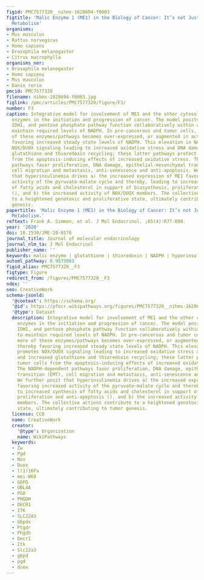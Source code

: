 ```yaml
---
figid: PMC7577320__nihms-1628694-f0003
figtitle: 'Malic Enzyme 1 (ME1) in the Biology of Cancer: It’s not Just Intermediary
  Metabolism'
organisms:
- Mus musculus
- Rattus norvegicus
- Homo sapiens
- Drosophila melanogaster
- Citrus macrophylla
organisms_ner:
- Drosophila melanogaster
- Homo sapiens
- Mus musculus
- Danio rerio
pmcid: PMC7577320
filename: nihms-1628694-f0003.jpg
figlink: /pmc/articles/PMC7577320/figure/F3/
number: F3
caption: Integrative model for involvement of ME1 and the other cytosolic NADP-reducing
  enzymes in the initiation and progression of cancer. The model posits that ME1,
  IDH1, and pentose phosphate pathway function collaboratively within a network to
  maintain required levels of NADPH. In pre-cancerous and tumor cells, one or more
  of these enzymes/pathways becomes over-expressed, or augmented in activity, thereby
  favoring increased steady state levels of NADPH. This elevation in NADPH promotes
  NOX/DUOX signaling leading to increased oxidative stress and DNA damage, and increased
  glutathione and thioredoxin recycling; these latter pathways protect tumor cells
  from the apoptosis-inducing effects of increased oxidative stress. The NADPH-dependent
  pathways favor proliferation, DNA damage, epithelial-mesenchymal transition (EMT),
  cell migration and metastasis, anti-senescence and anti-apoptosis. We further posit
  that hyperinsulinemia drives a) the increased expression of ME1 favoring increased
  activity of the pyruvate-malate cycle and thereby, leading to increased synthesis
  of fatty acids and cholesterol in support of biosynthesis, proliferation and anti-apoptosis
  (), and b) the increased activity of NOX/DUOX members. The collective actions contribute
  to a heightened genotoxic and proliferative state, ultimately contributing to tumor
  genesis.
papertitle: 'Malic Enzyme 1 (ME1) in the Biology of Cancer: It’s not Just Intermediary
  Metabolism.'
reftext: Frank A. Simmen, et al. J Mol Endocrinol. ;65(4):R77-R90.
year: '2020'
doi: 10.1530/JME-20-0176
journal_title: Journal of molecular endocrinology
journal_nlm_ta: J Mol Endocrinol
publisher_name: ''
keywords: malic enzyme | glutathione | thioredoxin | NADPH | hyperinsulinemia | cancer
automl_pathway: 0.9575083
figid_alias: PMC7577320__F3
figtype: Figure
redirect_from: /figures/PMC7577320__F3
ndex: ''
seo: CreativeWork
schema-jsonld:
  '@context': https://schema.org/
  '@id': https://pfocr.wikipathways.org/figures/PMC7577320__nihms-1628694-f0003.html
  '@type': Dataset
  description: Integrative model for involvement of ME1 and the other cytosolic NADP-reducing
    enzymes in the initiation and progression of cancer. The model posits that ME1,
    IDH1, and pentose phosphate pathway function collaboratively within a network
    to maintain required levels of NADPH. In pre-cancerous and tumor cells, one or
    more of these enzymes/pathways becomes over-expressed, or augmented in activity,
    thereby favoring increased steady state levels of NADPH. This elevation in NADPH
    promotes NOX/DUOX signaling leading to increased oxidative stress and DNA damage,
    and increased glutathione and thioredoxin recycling; these latter pathways protect
    tumor cells from the apoptosis-inducing effects of increased oxidative stress.
    The NADPH-dependent pathways favor proliferation, DNA damage, epithelial-mesenchymal
    transition (EMT), cell migration and metastasis, anti-senescence and anti-apoptosis.
    We further posit that hyperinsulinemia drives a) the increased expression of ME1
    favoring increased activity of the pyruvate-malate cycle and thereby, leading
    to increased synthesis of fatty acids and cholesterol in support of biosynthesis,
    proliferation and anti-apoptosis (), and b) the increased activity of NOX/DUOX
    members. The collective actions contribute to a heightened genotoxic and proliferative
    state, ultimately contributing to tumor genesis.
  license: CC0
  name: CreativeWork
  creator:
    '@type': Organization
    name: WikiPathways
  keywords:
  - Zw
  - Pgd
  - Nox
  - Duox
  - l(1)16Fa
  - mei-W68
  - G6PD
  - UBL4A
  - PGD
  - PHGDH
  - DECR1
  - ITK
  - SLC22A3
  - G6pdx
  - Ptgdr
  - Phgdh
  - Decr1
  - Itk
  - Slc22a3
  - g6pd
  - pgd
  - duox
---
```

